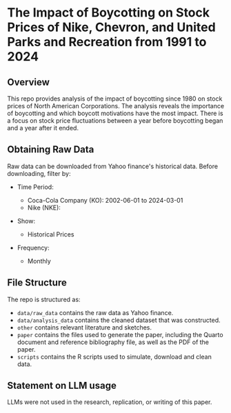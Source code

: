 # The Impact of Boycotting on Stock Prices of Nike, Chevron, and United Parks and Recreation from 1991 to 2024

## Overview

This repo provides analysis of the impact of boycotting since 1980 on stock prices of North American Corporations. The analysis reveals the importance of boycotting and which boycott motivations have the most impact. There is a focus on stock price fluctuations between a year before boycotting began and a year after it ended.

## Obtaining Raw Data

Raw data can be downloaded from Yahoo finance's historical data. Before downloading, filter by:

-   Time Period:

    -   Coca-Cola Company (KO): 2002-06-01 to 2024-03-01
    -   Nike (NKE):

-   Show:

    -   Historical Prices

-   Frequency:

    -   Monthly

## File Structure

The repo is structured as:

-   `data/raw_data` contains the raw data as Yahoo finance.
-   `data/analysis_data` contains the cleaned dataset that was constructed.
-   `other` contains relevant literature and sketches.
-   `paper` contains the files used to generate the paper, including the Quarto document and reference bibliography file, as well as the PDF of the paper.
-   `scripts` contains the R scripts used to simulate, download and clean data.

## Statement on LLM usage

LLMs were not used in the research, replication, or writing of this paper.
